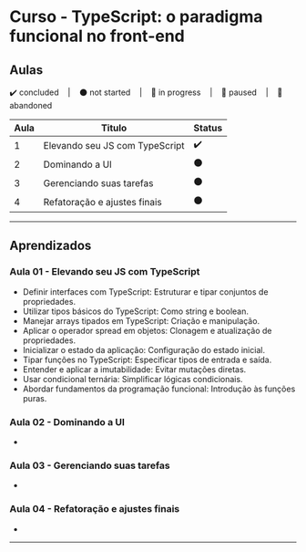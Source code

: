 # Curso - TypeScript: o paradigma funcional no front-end

## Aulas
<p>
  ✔️ concluded &nbsp;&nbsp;&nbsp;|&nbsp;&nbsp;&nbsp;
  ⚫ not started &nbsp;&nbsp;&nbsp;|&nbsp;&nbsp;&nbsp;
  🔵 in progress &nbsp;&nbsp;&nbsp;|&nbsp;&nbsp;&nbsp;
  🔶 paused &nbsp;&nbsp;&nbsp;|&nbsp;&nbsp;&nbsp;
  🔴 abandoned 
</p>

| Aula | Titulo | Status |
| --- | --- | --- |
| 1 | Elevando seu JS com TypeScript  | ✔️ |
| 2 | Dominando a UI | ⚫ |
| 3 | Gerenciando suas tarefas | ⚫ |
| 4 | Refatoração e ajustes finais | ⚫ |

---

## Aprendizados

### Aula 01 - Elevando seu JS com TypeScript
<ul>
  <li>Definir interfaces com TypeScript: Estruturar e tipar conjuntos de propriedades.</li>
  <li>Utilizar tipos básicos do TypeScript: Como string e boolean.</li>
  <li>Manejar arrays tipados em TypeScript: Criação e manipulação.</li>
  <li>Aplicar o operador spread em objetos: Clonagem e atualização de propriedades.</li>
  <li>Inicializar o estado da aplicação: Configuração do estado inicial.</li>
  <li>Tipar funções no TypeScript: Especificar tipos de entrada e saída.</li>
  <li>Entender e aplicar a imutabilidade: Evitar mutações diretas.</li>
  <li>Usar condicional ternária: Simplificar lógicas condicionais.</li>
  <li>Abordar fundamentos da programação funcional: Introdução às funções puras.</li>
</ul>

### Aula 02 - Dominando a UI
<ul>
  <li></li>
</ul>

### Aula 03 - Gerenciando suas tarefas
<ul>
  <li></li>
</ul>

### Aula 04 - Refatoração e ajustes finais
<ul>
  <li></li>
</ul>

---
<!-- 
## 🎯 Projeto desenvolvido
Este é o screenshot do projeto que foi desenvolvido durante o curso:

<p align="center">
  <img alt="Miniatura da imagem do projeto"src="../../.github/thumbs/preview.jpg">
</p> -->